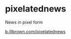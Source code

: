 pixelatednews
=============

News in pixel form

[b.illbrown.com/pixelatednews](b.illbrown.com/pixelatednews)